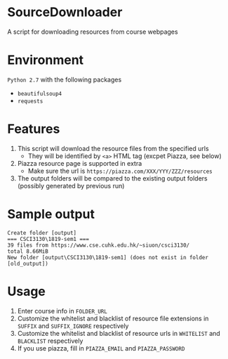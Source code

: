 # SourceDownloader

A script for downloading resources from course webpages

# Environment
`Python 2.7` with the following packages
- `beautifulsoup4`
- `requests`

# Features
1. This script will download the resource files from the specified urls
    - They will be identified by `<a>` HTML tag (excpet Piazza, see below)
2. Piazza resource page is supported in extra
    - Make sure the url is `https://piazza.com/XXX/YYY/ZZZ/resources`
3. The output folders will be compared to the existing output folders (possibly generated by previous run)

# Sample output
```
Create folder [output]
=== CSCI3130\1819-sem1 ===
39 files from https://www.cse.cuhk.edu.hk/~siuon/csci3130/
total 8.66MiB
New folder [output\CSCI3130\1819-sem1] (does not exist in folder [old_output])
```

# Usage
1. Enter course info in `FOLDER_URL`
2. Customize the whitelist and blacklist of resource file extensions in `SUFFIX` and `SUFFIX_IGNORE` respectively
3. Customize the whitelist and blacklist of resource urls in `WHITELIST` and `BLACKLIST` respectively
4. If you use piazza, fill in `PIAZZA_EMAIL` and `PIAZZA_PASSWORD`
